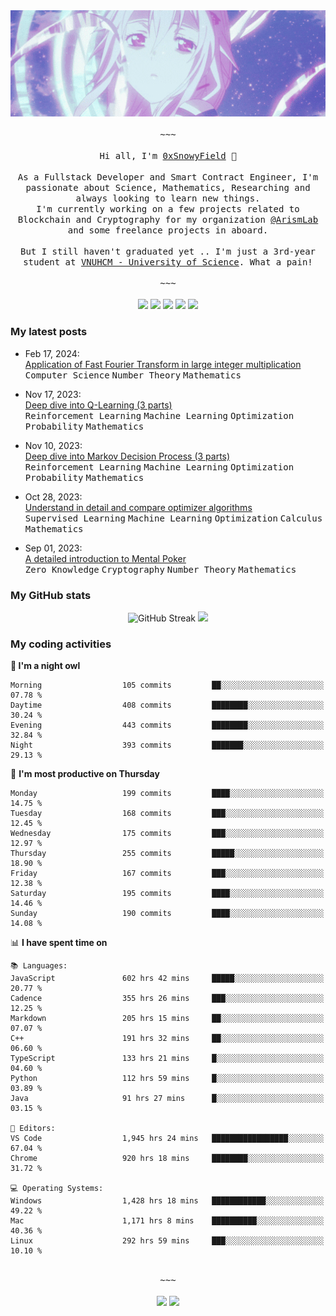 <div align='center'>
<img src="./assets/banner.gif" alt="Banner" width="1000" />
  <samp>
    </br></br>~~~</br></br>
    Hi all, I'm <a href="https://snowyfield.me/">0xSnowyField</a> 🧸
    </br></br>
    As a Fullstack Developer and Smart Contract Engineer, I'm passionate about Science, Mathematics, Researching and always looking to learn new things.</br> I'm currently working on a few projects related to Blockchain and Cryptography for my organization <a href="https://github.com/ArismLab">@ArismLab</a> and some freelance projects in aboard.
    </br></br>
    But I still haven't graduated yet .. I'm just a 3rd-year student at <a href="https://en.hcmus.edu.vn/">VNUHCM - University of Science</a>. What a pain!
    </br></br>~~~</br></br>
  </samp>
  <a href = "https://wakatime.com/@SnowyField1906" target="_blank"><img src="https://img.shields.io/badge/-Wakatime-000000?style=for-the-badge&logo=wakatime&logoColor=white"></a>
  <a href="https://linkedin.com/in/NHThuan" target="_blank"><img src="https://img.shields.io/badge/-LinkedIn-0A66C2?style=for-the-badge&logo=linkedin&logoColor=white"></a>
  <a href="https://stackoverflow.com/users/17358240/snowyfield" target="_blank"><img src="https://img.shields.io/badge/StackOverflow-F58025?style=for-the-badge&logo=stackoverflow&logoColor=white" target="_blank"></a>
  <a href="https://facebook.com/SnowyField1906" target="_blank"><img src="https://img.shields.io/badge/-Facebook-0A66C2?style=for-the-badge&logo=facebook&logoColor=white"></a>
  <a href="https://x.com/SnowyField1906" target="_blank"><img src="https://img.shields.io/badge/-Twitter-000000?style=for-the-badge&logo=x&logoColor=white"></a>
</div>

### My latest posts

- Feb 17, 2024\: <br/>
  <a href="https://www.snowyfield.me/posts/ung-dung-fast-fourier-transform-trong-phep-nhan-so-nguyen-lon" target="_blank">Application of Fast Fourier Transform in large integer multiplication</a><br/>
  <kbd>Computer Science</kbd> <kbd>Number Theory</kbd> <kbd>Mathematics</kbd>
  
- Nov 17, 2023\: <br/>
  <a href="https://www.snowyfield.me/posts/hieu-sau-ve-q-learning-phan-1" target="_blank">Deep dive into Q-Learning (3 parts)</a><br/>
  <kbd>Reinforcement Learning</kbd> <kbd>Machine Learning</kbd> <kbd>Optimization</kbd> <kbd>Probability</kbd> <kbd>Mathematics</kbd>
  
- Nov 10, 2023\: <br/>
  <a href="https://www.snowyfield.me/posts/hieu-sau-ve-markov-decision-process-phan-1" target="_blank">Deep dive into Markov Decision Process (3 parts)</a><br/>
  <kbd>Reinforcement Learning</kbd> <kbd>Machine Learning</kbd> <kbd>Optimization</kbd> <kbd>Probability</kbd> <kbd>Mathematics</kbd>
  
- Oct 28, 2023\: <br/>
  <a href="https://www.snowyfield.me/posts/tim-hieu-chi-tiet-va-so-sanh-cac-thuat-toan-optimizer" target="_blank">Understand in detail and compare optimizer algorithms</a><br/>
  <kbd>Supervised Learning</kbd> <kbd>Machine Learning</kbd> <kbd>Optimization</kbd> <kbd>Calculus</kbd> <kbd>Mathematics</kbd>
  
- Sep 01, 2023\: <br/>
  <a href="https://www.snowyfield.me/posts/gioi-thieu-chi-tiet-ve-bai-toan-mental-poker" target="_blank">A detailed introduction to Mental Poker</a><br/>
  <kbd>Zero Knowledge</kbd> <kbd>Cryptography</kbd> <kbd>Number Theory</kbd> <kbd>Mathematics</kbd>

### My GitHub stats

<div align="center">
  <img src="https://github-readme-streak-stats.herokuapp.com?user=SnowyFIeld1906&theme=swift&hide_border=true&date_format=M%20j%5B%2C%20Y%5D&card_width=1000" alt="GitHub Streak" />
  <img src='http://github-profile-summary-cards.vercel.app/api/cards/profile-details?username=SnowyFIeld1906&theme=swift' width='1000px'/>
</div>

### My coding activities

<!--START_SECTION:waka-->
**🦉 I'm a night owl** 

```text
Morning                  105 commits         ██░░░░░░░░░░░░░░░░░░░░░░░   07.78 % 
Daytime                  408 commits         ████████░░░░░░░░░░░░░░░░░   30.24 % 
Evening                  443 commits         ████████░░░░░░░░░░░░░░░░░   32.84 % 
Night                    393 commits         ███████░░░░░░░░░░░░░░░░░░   29.13 % 
```
📅 **I'm most productive on Thursday** 

```text
Monday                   199 commits         ████░░░░░░░░░░░░░░░░░░░░░   14.75 % 
Tuesday                  168 commits         ███░░░░░░░░░░░░░░░░░░░░░░   12.45 % 
Wednesday                175 commits         ███░░░░░░░░░░░░░░░░░░░░░░   12.97 % 
Thursday                 255 commits         █████░░░░░░░░░░░░░░░░░░░░   18.90 % 
Friday                   167 commits         ███░░░░░░░░░░░░░░░░░░░░░░   12.38 % 
Saturday                 195 commits         ████░░░░░░░░░░░░░░░░░░░░░   14.46 % 
Sunday                   190 commits         ████░░░░░░░░░░░░░░░░░░░░░   14.08 % 
```


📊 **I have spent time on** 

```text
📚 Languages: 
JavaScript               602 hrs 42 mins     █████░░░░░░░░░░░░░░░░░░░░   20.77 % 
Cadence                  355 hrs 26 mins     ███░░░░░░░░░░░░░░░░░░░░░░   12.25 % 
Markdown                 205 hrs 15 mins     ██░░░░░░░░░░░░░░░░░░░░░░░   07.07 % 
C++                      191 hrs 32 mins     ██░░░░░░░░░░░░░░░░░░░░░░░   06.60 % 
TypeScript               133 hrs 21 mins     █░░░░░░░░░░░░░░░░░░░░░░░░   04.60 % 
Python                   112 hrs 59 mins     █░░░░░░░░░░░░░░░░░░░░░░░░   03.89 % 
Java                     91 hrs 27 mins      █░░░░░░░░░░░░░░░░░░░░░░░░   03.15 % 

📑 Editors: 
VS Code                  1,945 hrs 24 mins   █████████████████░░░░░░░░   67.04 % 
Chrome                   920 hrs 18 mins     ████████░░░░░░░░░░░░░░░░░   31.72 % 

💻 Operating Systems: 
Windows                  1,428 hrs 18 mins   ████████████░░░░░░░░░░░░░   49.22 % 
Mac                      1,171 hrs 8 mins    ██████████░░░░░░░░░░░░░░░   40.36 % 
Linux                    292 hrs 59 mins     ███░░░░░░░░░░░░░░░░░░░░░░   10.10 % 
```

<div align='center'><samp></br>~~~</br></br></samp><img src='http://img.shields.io/badge/2.9%20thousand%20coding%20hours-black?style=for-the-badge' /> <img src='https://img.shields.io/badge/3.5%20million%20lines%20of%20code-black?style=for-the-badge' /></div>


<!--END_SECTION:waka-->
